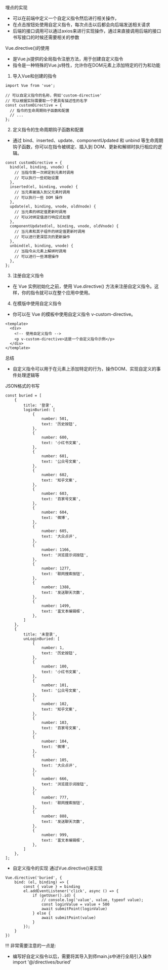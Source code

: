 埋点的实现
- 可以在前端中定义一个自定义指令然后进行相关操作，
- 在点击按钮处使用自定义指令，每次点击以后都会向后端发送相关请求
- 后端的接口调用可以通过axios来进行实现操作，通过来直接调用后端的接口
书写接口的时候还需要相关的参数

Vue.directive()的使用
- 是Vue.js提供的全局指令注册方法，用于创建自定义指令
- 指令是一种特殊的Vue.js特性，允许你在DOM元素上添加特定的行为和功能

1. 导入Vue和创建的指令
```
import Vue from 'vue';

// 可以自定义指令的名称，例如'custom-directive'
// 可以根据实际需要取一个更具有描述性的名字
const customDirective = {
  // 指令的生命周期钩子函数和配置
  // ...
};
```
2. 定义指令的生命周期钩子函数和配置
- 通过 bind、inserted、update、componentUpdated 和 unbind 等生命周期钩子函数，你可以在指令被绑定、插入到 DOM、更新和解绑时执行相应的逻辑。
```
const customDirective = {
  bind(el, binding, vnode) {
    // 当指令第一次绑定到元素时调用
    // 可以执行一些初始设置
  },
  inserted(el, binding, vnode) {
    // 当元素被插入到父元素时调用
    // 可以执行一些 DOM 操作
  },
  update(el, binding, vnode, oldVnode) {
    // 当元素的绑定值更新时调用
    // 可以对绑定值进行响应式处理
  },
  componentUpdated(el, binding, vnode, oldVnode) {
    // 当元素和其子组件的绑定值更新时调用
    // 可以进行更深层次的更新操作
  },
  unbind(el, binding, vnode) {
    // 当指令从元素上解绑时调用
    // 可以进行一些清理操作
  },
};
```
3. 注册自定义指令
- 在 Vue 实例初始化之前，使用 Vue.directive() 方法来注册自定义指令。这样，你的指令就可以在整个应用中使用。

4. 在模版中使用自定义指令
- 你可以在 Vue 的模板中使用自定义指令 v-custom-directive。
```
<template>
  <div>
    <!-- 使用自定义指令 -->
    <p v-custom-directive>这是一个自定义指令示例</p>
  </div>
</template>
```

总结
- 自定义指令可以用于在元素上添加特定的行为，操作DOM、实现自定义的事件处理逻辑等


JSON格式的书写
```
const buried = [
    {
        title: '登录',
        loginBuried: [
            {
                number: 501,
                text: '历史按钮',
            },
            {
                number: 600,
                text: '小红书文案',
            },
            {
                number: 601,
                text: '公众号文案',
            },
            {
                number: 602,
                text: '知乎文案',
            },
            {
                number: 603,
                text: '百家号文案',
            },
            {
                number: 604,
                text: '微博',
            },
            {
                number: 605,
                text: '大众点评',
            },
            {
                number: 1166,
                text: '浏览提示词按钮',
            },
            {
                number: 1277,
                text: '联网搜索按钮',
            },
            {
                number: 1388,
                text: '发送聊天次数',
            },
            {
                number: 1499,
                text: '富文本编辑框',
            },
        ]
    },
    {
        title: '未登录',
        unLoginBuried: [
            {
                number: 1,
                text: '历史按钮',
            },
            {
                number: 100,
                text: '小红书文案',
            },
            {
                number: 101,
                text: '公众号文案',
            },
            {
                number: 102,
                text: '知乎文案',
            },
            {
                number: 103,
                text: '百家号文案',
            },
            {
                number: 104,
                text: '微博',
            },
            {
                number: 105,
                text: '大众点评',
            },
            {
                number: 666,
                text: '浏览提示词按钮',
            },
            {
                number: 777,
                text: '联网搜索按钮',
            },
            {
                number: 888,
                text: '发送聊天次数',
            },
            {
                number: 999,
                text: '富文本编辑框',
            },
        ]
    },
];
```

- 自定义指令的实现 通过Vue.directive()来实现
```
Vue.directive('buried', {
    bind: (el, binding) => {
        const { value } = binding
        el.addEventListener('click', async () => {
            if (getUser().id) {
                // console.log('value', value, typeof value);
                const loginValue = value + 500
                await submitPoint(loginValue)
            } else {
                await submitPoint(value)
            }
        });
    }
})
```
!!! 非常需要注意的一点是:
- 编写好自定义指令以后，需要将其导入到师main.js中进行全局引入操作
import '@/directives/buried'
